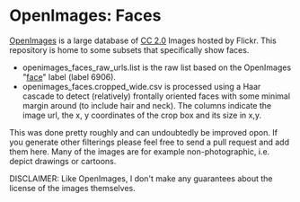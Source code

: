 # OpenImages: Faces

[OpenImages](https://github.com/mtyka/openimages_faces) is a large database of [CC 2.0](https://creativecommons.org/licenses/by/2.0/) Images hosted by Flickr.
This repository is home to some subsets that specifically show faces. 


  * openimages_faces_raw_urls.list is the raw list based on the OpenImages "[face](http://openimages.oldjpg.com/word_id/6906)" label (label 6906).
  * openimages_faces.cropped_wide.csv is processed using a Haar cascade to detect (relatively) frontally oriented faces with some minimal margin around (to include hair and neck). The columns indicate the image url, the x, y coordinates of the crop box and its size in x,y.


This was done pretty roughly and can undoubtedly be improved opon. If you generate other filterings please feel free to send a pull request and add them here. Many of the images are for example non-photographic, i.e. depict drawings or cartoons.


DISCLAIMER: Like OpenImages, I don't make any guarantees about the license of the images themselves.
